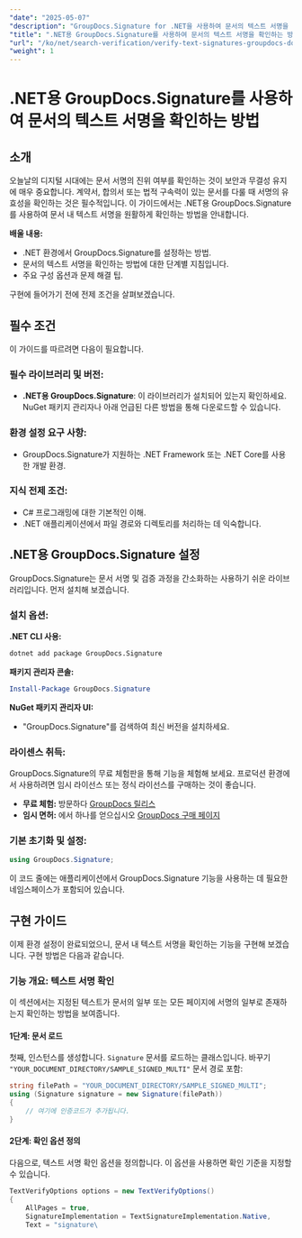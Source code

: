 ```yaml
---
"date": "2025-05-07"
"description": "GroupDocs.Signature for .NET을 사용하여 문서의 텍스트 서명을 확인하는 방법을 알아보세요. 이 가이드에서는 설정, 단계별 확인 방법, 그리고 실제 적용 사례를 다룹니다."
"title": ".NET용 GroupDocs.Signature를 사용하여 문서의 텍스트 서명을 확인하는 방법"
"url": "/ko/net/search-verification/verify-text-signatures-groupdocs-dotnet/"
"weight": 1
---
```


# .NET용 GroupDocs.Signature를 사용하여 문서의 텍스트 서명을 확인하는 방법

## 소개

오늘날의 디지털 시대에는 문서 서명의 진위 여부를 확인하는 것이 보안과 무결성 유지에 매우 중요합니다. 계약서, 합의서 또는 법적 구속력이 있는 문서를 다룰 때 서명의 유효성을 확인하는 것은 필수적입니다. 이 가이드에서는 .NET용 GroupDocs.Signature를 사용하여 문서 내 텍스트 서명을 원활하게 확인하는 방법을 안내합니다.

**배울 내용:**
- .NET 환경에서 GroupDocs.Signature를 설정하는 방법.
- 문서의 텍스트 서명을 확인하는 방법에 대한 단계별 지침입니다.
- 주요 구성 옵션과 문제 해결 팁.

구현에 들어가기 전에 전제 조건을 살펴보겠습니다.

## 필수 조건

이 가이드를 따르려면 다음이 필요합니다.

### 필수 라이브러리 및 버전:
- **.NET용 GroupDocs.Signature**: 이 라이브러리가 설치되어 있는지 확인하세요. NuGet 패키지 관리자나 아래 언급된 다른 방법을 통해 다운로드할 수 있습니다.

### 환경 설정 요구 사항:
- GroupDocs.Signature가 지원하는 .NET Framework 또는 .NET Core를 사용한 개발 환경.

### 지식 전제 조건:
- C# 프로그래밍에 대한 기본적인 이해.
- .NET 애플리케이션에서 파일 경로와 디렉토리를 처리하는 데 익숙합니다.

## .NET용 GroupDocs.Signature 설정

GroupDocs.Signature는 문서 서명 및 검증 과정을 간소화하는 사용하기 쉬운 라이브러리입니다. 먼저 설치해 보겠습니다.

### 설치 옵션:

**.NET CLI 사용:**
```bash
dotnet add package GroupDocs.Signature
```

**패키지 관리자 콘솔:**
```powershell
Install-Package GroupDocs.Signature
```

**NuGet 패키지 관리자 UI:**
- "GroupDocs.Signature"를 검색하여 최신 버전을 설치하세요.

### 라이센스 취득:

GroupDocs.Signature의 무료 체험판을 통해 기능을 체험해 보세요. 프로덕션 환경에서 사용하려면 임시 라이선스 또는 정식 라이선스를 구매하는 것이 좋습니다.
- **무료 체험:** 방문하다 [GroupDocs 릴리스](https://releases.groupdocs.com/signature/net/)
- **임시 면허:** 에서 하나를 얻으십시오 [GroupDocs 구매 페이지](https://purchase.groupdocs.com/temporary-license/)

### 기본 초기화 및 설정:

```csharp
using GroupDocs.Signature;
```

이 코드 줄에는 애플리케이션에서 GroupDocs.Signature 기능을 사용하는 데 필요한 네임스페이스가 포함되어 있습니다.

## 구현 가이드

이제 환경 설정이 완료되었으니, 문서 내 텍스트 서명을 확인하는 기능을 구현해 보겠습니다. 구현 방법은 다음과 같습니다.

### 기능 개요: 텍스트 서명 확인
이 섹션에서는 지정된 텍스트가 문서의 일부 또는 모든 페이지에 서명의 일부로 존재하는지 확인하는 방법을 보여줍니다.

#### 1단계: 문서 로드
첫째, 인스턴스를 생성합니다. `Signature` 문서를 로드하는 클래스입니다. 바꾸기 `"YOUR_DOCUMENT_DIRECTORY/SAMPLE_SIGNED_MULTI"` 문서 경로 포함:

```csharp
string filePath = "YOUR_DOCUMENT_DIRECTORY/SAMPLE_SIGNED_MULTI";
using (Signature signature = new Signature(filePath))
{
    // 여기에 인증코드가 추가됩니다.
}
```

#### 2단계: 확인 옵션 정의
다음으로, 텍스트 서명 확인 옵션을 정의합니다. 이 옵션을 사용하면 확인 기준을 지정할 수 있습니다.

```csharp
TextVerifyOptions options = new TextVerifyOptions()
{
    AllPages = true,
    SignatureImplementation = TextSignatureImplementation.Native,
    Text = "signature\